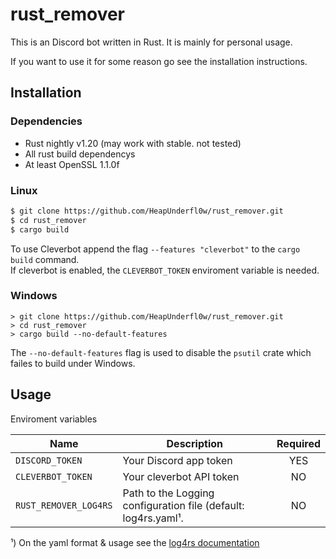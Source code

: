 # rust_remover
This is an Discord bot written in Rust.
It is mainly for personal usage.

If you want to use it for some reason go see the installation instructions.

## Installation

### Dependencies
- Rust nightly v1.20 (may work with stable. not tested)  
- All rust build dependencys  
- At least OpenSSL 1.1.0f  

### Linux
```bash
$ git clone https://github.com/HeapUnderfl0w/rust_remover.git
$ cd rust_remover
$ cargo build
```
To use Cleverbot append the flag `--features "cleverbot"` to the `cargo build` command.  
If cleverbot is enabled, the `CLEVERBOT_TOKEN` enviroment variable is needed.  

### Windows

```batch
> git clone https://github.com/HeapUnderfl0w/rust_remover.git
> cd rust_remover
> cargo build --no-default-features
```
 The `--no-default-features` flag is used to disable the `psutil` crate which failes to build under Windows.
 
 ## Usage
 Enviroment variables
 
 | Name                  | Description                                                      | Required |  
 | --------------------- | ---------------------------------------------------------------- | :------: |  
 | `DISCORD_TOKEN`       | Your Discord app token                                           | YES      |  
 | `CLEVERBOT_TOKEN`     | Your cleverbot API token                                         | NO       |  
 | `RUST_REMOVER_LOG4RS` | Path to the Logging configuration file (default: log4rs.yaml¹.   | NO       | 
 
 ¹) On the yaml format & usage see the [log4rs documentation](https://docs.rs/log4rs/0.7.0/log4rs/#examples)
